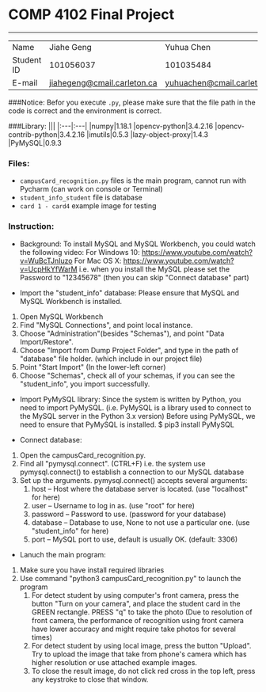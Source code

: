 # COMP 4102 Final Project
-----------

|||||
|:---|:---|:---|:---|
|Name|Jiahe Geng | Yuhua Chen | Jiacheng Tang|
|Student ID|101056037|101035484|101038546|
|E-mail|jiahegeng@cmail.carleton.ca|yuhuachen@cmail.carleton.ca|jiachengtang@cmail.carleton.ca|

###Notice:
Befor you execute `.py`, please 
make sure that the file path in the code is correct
and the environment is correct. 

###Library:
|||
|:---|:---|
|numpy|1.18.1
|opencv-python|3.4.2.16
|opencv-contrib-python|3.4.2.16
|imutils|0.5.3
|lazy-object-proxy|1.4.3
|PyMySQL|0.9.3


### Files:
* `campusCard_recognition.py` files is the main program, cannot run with Pycharm (can work on console or Terminal)
* `student_info_student` file is database
* `card 1 - card4` example image for testing

### Instruction:
- Background:
To install MySQL and MySQL Workbench, you could watch the following video:
For Windows 10: https://www.youtube.com/watch?v=WuBcTJnIuzo
For Mac OS X: https://www.youtube.com/watch?v=UcpHkYfWarM
i.e. when you install the MySQL please set the Password to "12345678" 
(then you can skip "Connect database" part)

- Import the "student_info" database:
Please ensure that MySQL and MySQL Workbench is installed.
1. Open MySQL Workbench
2. Find "MySQL Connections", and point local instance.
3. Choose "Administration"(besides "Schemas"), and point "Data Import/Restore".
4. Choose "Import from Dump Project Folder", and type in the path of "database" file holder. (which include in our project file)
5. Point "Start Import" (In the lower-left corner)
6. Choose "Schemas", check all of your schemas, if you can see the "student_info", you import successfully. 

- Import PyMySQL library:
Since the system is written by Python, you need to import PyMySQL. (i.e. PyMySQL is a library used to connect to the MySQL server in the Python 3.x version)
Before using PyMySQL, we need to ensure that PyMySQL is installed.
	$ pip3 install PyMySQL

- Connect database:
1. Open the campusCard_recognition.py.
2. Find all "pymysql.connect". (CTRL+F)		i.e. the system use pymysql.connect() to establish a connection to our MySQL database
3. Set up the arguments. pymysql.connect() accepts several arguments:
	1. host – Host where the database server is located. (use "localhost" for here)
	2. user – Username to log in as. (use "root" for here)
	3. password – Password to use. (password for your database)
	4. database – Database to use, None to not use a particular one. (use "student_info" for here)
	5. port – MySQL port to use, default is usually OK. (default: 3306)

- Lanuch the main program:
1. Make sure you have install required libraries
2. Use command "python3 campusCard_recognition.py" to launch the program
    1. For detect student by using computer's front camera, press the button "Turn on your camera", and place the student card in the GREEN rectangle. PRESS "q" to take the photo
    (Due to resolution of front camera, the performance of recognition using front camera have lower accuracy and might require take photos for several times)
    2. For detect student by using local image, press the button "Upload". Try to upload the image that take from phone's camera which has higher resolution or use attached example images.
    3. To close the result image, do not click red cross in the top left, press any keystroke to close that window. 
